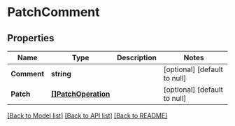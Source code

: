 # PatchComment

## Properties
Name | Type | Description | Notes
------------ | ------------- | ------------- | -------------
**Comment** | **string** |  | [optional] [default to null]
**Patch** | [**[]PatchOperation**](PatchOperation.md) |  | [optional] [default to null]

[[Back to Model list]](../README.md#documentation-for-models) [[Back to API list]](../README.md#documentation-for-api-endpoints) [[Back to README]](../README.md)



